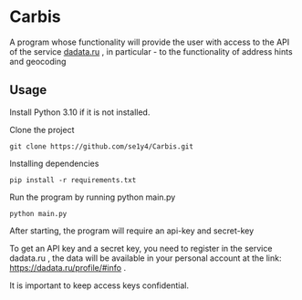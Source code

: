 # Carbis
A program whose functionality will provide the user with access to the API of the service [dadata.ru](https://dadata.ru/) , in particular - to the functionality of address hints and geocoding

## Usage
Install Python 3.10 if it is not installed.

Clone the project <br>
```
git clone https://github.com/se1y4/Carbis.git
```

Installing dependencies <br>

```
pip install -r requirements.txt
```
Run the program by running python main.py <br>

```
python main.py
```

After starting, the program will require an api-key and secret-key<br>

To get an API key and a secret key, you need to register in the service dadata.ru , the data will be available in your personal account at the link: https://dadata.ru/profile/#info . <br>

It is important to keep access keys confidential.<br>
